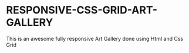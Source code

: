 # RESPONSIVE-CSS-GRID-ART-GALLERY
This is an awesome fully responsive Art Gallery done using Html and Css Grid
